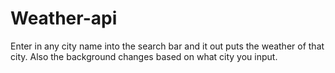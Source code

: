 # Weather-api
Enter in any city name into the search bar and it out puts the weather of that city. Also the background changes based on what city you input.
